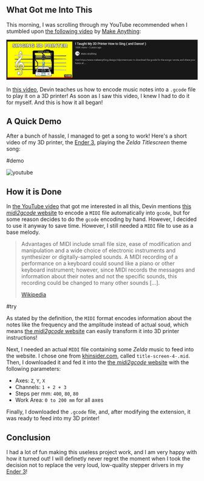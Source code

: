 ## What Got me Into This

This morning, I was scrolling through my YouTube recommended when I stumbled upon [the following video](https://www.youtube.com/watch?v=Bdf9NHAuO0w) by [Make Anything](https://www.youtube.com/channel/UCVc6AHfGw9b2zOE_ZGfmsnw):

![I Taught My 3D Printer How to Sing from Make Anything](./video.jpg)

In [this video](https://www.youtube.com/watch?v=Bdf9NHAuO0w), Devin teaches us how to encode music notes into a `.gcode` file to play it on a 3D printer! As soon as I saw this video, I knew I had to do it for myself. And this is how it all began!

## A Quick Demo

After a bunch of hassle, I managed to get a song to work! Here's a short video of my 3D printer, the [Ender 3](https://www.creality3d.shop/products/creality3d-ender-3-pro-high-precision-3d-printer), playing the _Zelda Titlescreen_ theme song:

#demo

![youtube](hEUc-tUa53M)

## How it is Done

In [the YouTube video](https://www.youtube.com/watch?v=Bdf9NHAuO0w) that got me interested in all this, Devin mentions [this _midi2gcode_ website](https://www.ultimatesolver.com/en/midi2gcode) to encode a `MIDI` file automatically into `gcode`, but for some reason decides to do the `gcode` encoding by hand. However, I decided to use it anyway to save time. However, I still needed a `MIDI` file to use as a base melody.

> Advantages of MIDI include small file size, ease of modification and manipulation and a wide choice of electronic instruments and synthesizer or digitally-sampled sounds. A MIDI recording of a performance on a keyboard could sound like a piano or other keyboard instrument; however, since MIDI records the messages and information about their notes and not the specific sounds, this recording could be changed to many other sounds [...].
>
> [Wikipedia](https://en.wikipedia.org/wiki/MIDI#Extensions)

#try

As stated by the definition, the `MIDI` format encodes information about the notes like the frequency and the amplitude instead of actual soud, which means [the _midi2gcode_ website](https://www.ultimatesolver.com/en/midi2gcode) can easily transform it into 3D printer instructions!

Next, I needed an actual `MIDI` file containing some _Zelda_ music to feed into the website. I chose one from [khinsider.com](https://www.khinsider.com/midi/nes/legend-of-zelda), called `title-screen-4-.mid`. Then, I downloaded it and fed it into the [the _midi2gcode_ website](https://www.ultimatesolver.com/en/midi2gcode) with the following parameters:

- Axes: `Z`, `Y`, `X`
- Channels: `1 + 2 + 3`
- Steps per mm: `400`, `80`, `80`
- Work Area: `0 to 200 mm` for all axes

Finally, I downloaded the `.gcode` file, and, after modifying the extension, it was ready to feed into my 3D printer!

## Conclusion

I had a lot of fun making this useless project work, and I am very happy with how it turned out! I will definetly never regret the moment when I took the decision not to replace the very loud, low-quality stepper drivers in my [Ender 3](https://www.creality3d.shop/products/creality3d-ender-3-pro-high-precision-3d-printer)!
